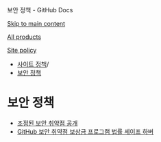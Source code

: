 보안 정책 - GitHub Docs

[Skip to main content](#main-content)

[All products](/ko)

[Site policy](/site-policy)

* [사이트 정책](/ko/site-policy)/
* [보안 정책](/ko/site-policy/security-policies)

보안 정책
==========

* [조정된 보안 취약점 공개](/ko/site-policy/security-policies/coordinated-disclosure-of-security-vulnerabilities)
* [GitHub 보안 취약점 보상금 프로그램 법률 세이프 하버](/ko/site-policy/security-policies/github-bug-bounty-program-legal-safe-harbor)
